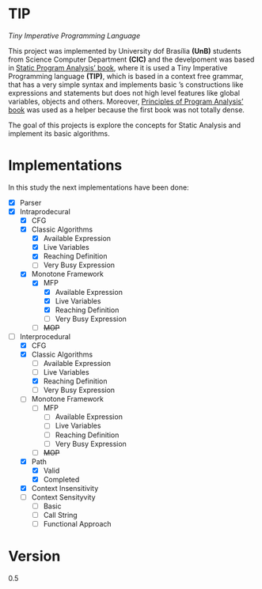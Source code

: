# TIP

*Tiny Imperative Programming Language*

This project was implemented by University dof Brasília **(UnB)** students from Science Computer Department **(CIC)** and the develpoment was based in [Static Program Analysis’ book](https://users-cs.au.dk/amoeller/spa/spa.pdf), where it is used a Tiny Imperative Programming language **(TIP)**, which is based in a context free grammar, that has a very simple syntax and implements basic ’s constructions like expressions and statements but does not high level features like global variables, objects and others. Moreover, [Principles of Program Analysis’ book](https://link.springer.com/book/10.1007/978-3-662-03811-6) was used as a helper because the first book was not totally dense.

The goal of this projects is explore the concepts for Static Analysis and implement its basic algorithms.

# Implementations

In this study the next implementations  have been done: 

- [x] Parser
- [x] Intraprodecural
    - [x] CFG
    - [x] Classic Algorithms
        - [x] Available Expression
        - [x] Live Variables
        - [x] Reaching Definition
        - [ ] Very Busy Expression
    - [x] Monotone Framework
        - [x] MFP
            - [x] Available Expression
            - [x] Live Variables
            - [x] Reaching Definition
            - [ ] Very Busy Expression
        - [ ] ~~MOP~~
- [ ] Interprocedural
    - [x] CFG
    - [x] Classic Algorithms
        - [ ] Available Expression
        - [ ] Live Variables
        - [x] Reaching Definition
        - [ ] Very Busy Expression
    - [ ] Monotone Framework
        - [ ] MFP
            - [ ] Available Expression
            - [ ] Live Variables
            - [ ] Reaching Definition
            - [ ] Very Busy Expression
        - [ ] ~~MOP~~
    - [x] Path
        - [x] Valid 
        - [x] Completed
    - [x] Context Insensitivity
    - [ ] Context Sensityvity
        - [ ] Basic
        - [ ] Call String
        - [ ] Functional Approach

# Version

0.5
